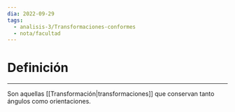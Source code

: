 ```yaml
---
dia: 2022-09-29
tags:
  - analisis-3/Transformaciones-conformes
  - nota/facultad
---
```

# Definición
---
Son aquellas [[Transformación|transformaciones]] que conservan tanto ángulos como orientaciones.